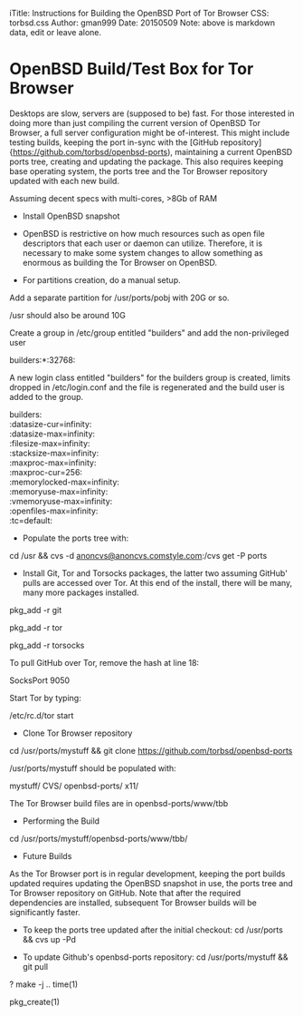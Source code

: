 iTitle: Instructions for Building the OpenBSD Port of Tor Browser
CSS: torbsd.css
Author: gman999
Date: 20150509
Note: above is markdown data, edit or leave alone.

# OpenBSD Build/Test Box for Tor Browser #

Desktops are slow, servers are (supposed to be) fast. For those interested in doing more than just compiling the current version of OpenBSD Tor Browser, a full server configuration might be of-interest. This might include testing builds, keeping the port in-sync with the [GitHub repository]{https://github.com/torbsd/openbsd-ports), maintaining a current OpenBSD ports tree, creating and updating the package. This also requires keeping base operating system, the ports tree and the Tor Browser repository updated with each new build. 

Assuming decent specs with multi-cores, >8Gb of RAM

* Install OpenBSD snapshot

* OpenBSD is restrictive on how much resources such as open file descriptors that each user or daemon can utilize.  Therefore, it is necessary to make some system changes to allow something as enormous as building the Tor Browser on OpenBSD.

* For partitions creation, do a manual setup.

Add a separate partition for /usr/ports/pobj with 20G or so.

/usr should also be around 10G

Create a group in /etc/group entitled "builders" and add the non-privileged user

builders:*:32768:

A new login class entitled "builders" for the builders group is created, limits dropped in /etc/login.conf and the file is regenerated and the build user is added to the group.

builders:\
        :datasize-cur=infinity:\
        :datasize-max=infinity:\
        :filesize-max=infinity:\
        :stacksize-max=infinity:\
        :maxproc-max=infinity:\
        :maxproc-cur=256:\
        :memorylocked-max=infinity:\
	:memoryuse-max=infinity:\
	:vmemoryuse-max=infinity:\
        :openfiles-max=infinity:\
        :tc=default:


* Populate the ports tree with:

cd /usr && cvs -d anoncvs@anoncvs.comstyle.com:/cvs get -P ports

* Install Git, Tor and Torsocks packages, the latter two assuming GitHub' pulls are accessed over Tor. At this end of the install, there will be many, many more packages installed.

pkg_add -r git

pkg_add -r tor

pkg_add -r torsocks

To pull GitHub over Tor, remove the hash at line 18:

SocksPort 9050

Start Tor by typing:

/etc/rc.d/tor start

* Clone Tor Browser repository

cd /usr/ports/mystuff && git clone https://github.com/torbsd/openbsd-ports

/usr/ports/mystuff should be populated with:

mystuff/
	CVS/
	openbsd-ports/
	x11/

The Tor Browser build files are in openbsd-ports/www/tbb

* Performing the Build

cd /usr/ports/mystuff/openbsd-ports/www/tbb/

* Future Builds

As the Tor Browser port is in regular development, keeping the port builds updated requires updating the OpenBSD snapshot in use, the ports tree and Tor Browser repository on GitHub. Note that after the required dependencies are installed, subsequent Tor Browser builds will be significantly faster.

* To keep the ports tree updated after the initial checkout:
cd /usr/ports && cvs up -Pd

* To update Github's openbsd-ports repository:
cd /usr/ports/mystuff && git pull

? make -j .. time(1)

pkg_create(1)
